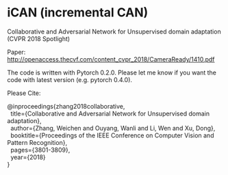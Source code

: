 # iCAN (incremental CAN)
Collaborative and Adversarial Network for Unsupervised domain adaptation (CVPR 2018 Spotlight)

Paper:
http://openaccess.thecvf.com/content_cvpr_2018/CameraReady/1410.pdf

The code is written with Pytorch 0.2.0. Please let me know if you want the code with latest version (e.g. pytorch 0.4.0).

Please Cite:

@inproceedings{zhang2018collaborative,  
&nbsp;&nbsp;title={Collaborative and Adversarial Network for Unsupervised domain adaptation},  
&nbsp;&nbsp;author={Zhang, Weichen and Ouyang, Wanli and Li, Wen and Xu, Dong}, 
&nbsp;&nbsp;booktitle={Proceedings of the IEEE Conference on Computer Vision and Pattern Recognition},  
&nbsp;&nbsp;pages={3801-3809},  
&nbsp;&nbsp;year={2018}   
}
